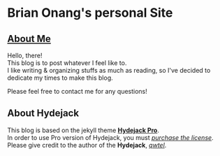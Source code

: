 # Brian Onang's personal Site

## [About Me]

Hello, there!<br>
This blog is to post whatever I feel like to.<br>
I like writing & organizing stuffs as much as reading, so I've decided to dedicate my times to make this blog.<br>

Please feel free to contact me for any questions!

## About Hydejack

This blog is based on the jekyll theme **[Hydejack Pro]**.<br>
In order to use Pro version of Hydejack, you must *[purchase the license]*.<br>
Please give credit to the author of the **Hydejack**, *[qwtel]*.

[About Me]: https://lazyren.github.io/about/
[Hydejack Pro]: https://hydejack.com/
[purchase the license]: https://hydejack.com/download/
[qwtel]: https://github.com/qwtel
